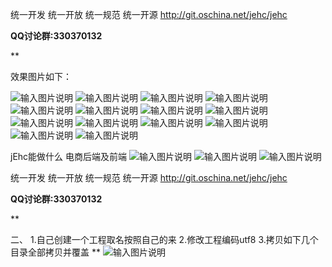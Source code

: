 
统一开发 统一开放 统一规范 统一开源
http://git.oschina.net/jehc/jehc

 **QQ讨论群:330370132** 

 **

效果图片如下：

![输入图片说明](https://git.oschina.net/uploads/images/2017/0915/105434_64d8b0c8_1341290.png "首页.png")
![输入图片说明](https://git.oschina.net/uploads/images/2017/0915/105453_f69181b8_1341290.png "在线设计.png")
![输入图片说明](https://git.oschina.net/uploads/images/2017/0915/105529_8cd87acf_1341290.png "用户管理.png")
![输入图片说明](https://git.oschina.net/uploads/images/2017/0915/105546_668cf2ff_1341290.png "数据权限.png")
![输入图片说明](https://git.oschina.net/uploads/images/2017/0915/105556_43d574b6_1341290.png "组织结构.png")
![输入图片说明](https://git.oschina.net/uploads/images/2017/0915/105607_03555196_1341290.png "全文检索.png")
![输入图片说明](https://git.oschina.net/uploads/images/2017/0915/105618_d38410c2_1341290.png "开发助手相关功能.png")
![输入图片说明](https://git.oschina.net/uploads/images/2017/0915/105627_173a0add_1341290.png "角色权限导入用户.png")
![输入图片说明](https://git.oschina.net/uploads/images/2017/0915/105635_b3e5dd30_1341290.png "角色权限.png")
![输入图片说明](https://git.oschina.net/uploads/images/2017/0915/105650_5ab3dfda_1341290.png "缓存.png")
![输入图片说明](https://git.oschina.net/uploads/images/2017/0915/105702_68f2686d_1341290.png "代码生成器.png")
![输入图片说明](https://git.oschina.net/uploads/images/2017/0915/105716_96298d22_1341290.png "报表.png")
![输入图片说明](https://git.oschina.net/uploads/images/2017/0915/105727_957f308e_1341290.png "操作日志.png")
![输入图片说明](https://git.oschina.net/uploads/images/2017/0915/105752_b8e98b28_1341290.png "调度器管理.png")

jEhc能做什么
电商后端及前端
![输入图片说明](https://git.oschina.net/uploads/images/2017/0915/105818_6f945e30_1341290.png "购物车.png")
![输入图片说明](https://git.oschina.net/uploads/images/2017/0915/105807_fa759437_1341290.png "订单中心.png")
![输入图片说明](https://git.oschina.net/uploads/images/2017/0915/105829_31fecdf0_1341290.png "订单中心-支付.png")

统一开发 统一开放 统一规范 统一开源
http://git.oschina.net/jehc/jehc

 **QQ讨论群:330370132** 

 **

二、
1.自己创建一个工程取名按照自己的来
2.修改工程编码utf8
3.拷贝如下几个目录全部拷贝并覆盖
** 
![输入图片说明](https://git.oschina.net/uploads/images/2017/0819/113650_c37e551c_1341290.png "[ON1R~`4U[R90ED5CB~B(]H.png")

